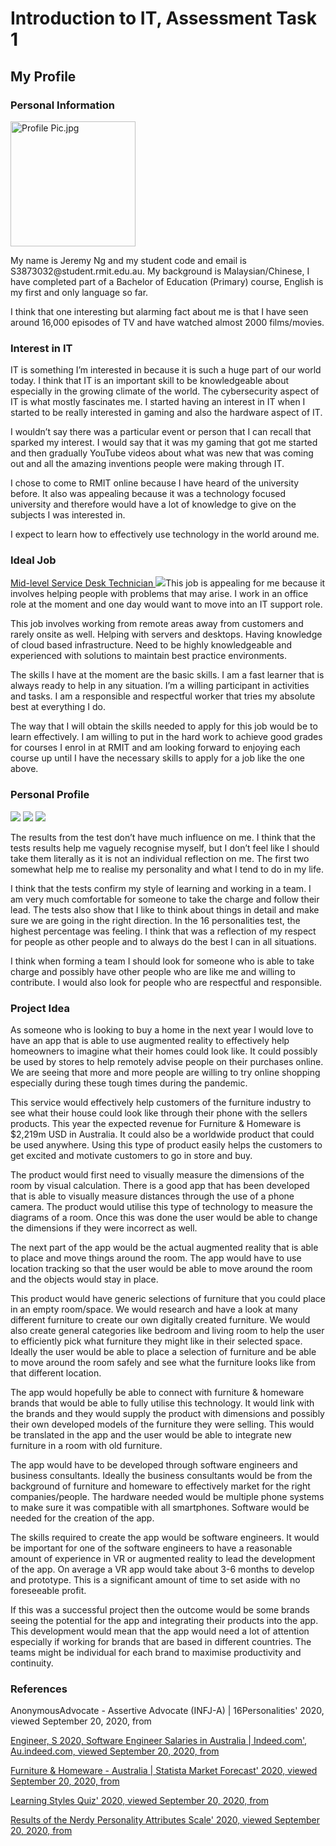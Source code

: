# Introduction to IT, Assessment Task 1

<h2>My Profile</h2>
<h3>Personal Information</h3>
<img src="Profile Pic.jpg" alt="Profile Pic.jpg" width="200" height="200">

<p>My name is Jeremy Ng and my student code and email is S3873032@student.rmit.edu.au. My background is Malaysian/Chinese, I have completed part of a Bachelor of Education (Primary) course, English is my first and only language so far. <p>

<p>I think that one interesting but alarming fact about me is that I have seen around 16,000 episodes of TV and have watched almost 2000 films/movies.<p>

<h3>Interest in IT</h3>
<p>IT is something I’m interested in because it is such a huge part of our world today. I think that IT is an important skill to be knowledgeable about especially in the growing climate of the world. The cybersecurity aspect of IT is what mostly fascinates me. I started having an interest in IT when I started to be really interested in gaming and also the hardware aspect of IT.<p>

<p>I wouldn’t say there was a particular event or person that I can recall that sparked my interest. I would say that it was my gaming that got me started and then gradually YouTube videos about what was new that was coming out and all the amazing inventions people were making through IT.<p>

<p>I chose to come to RMIT online because I have heard of the university before. It also was appealing because it was a technology focused university and therefore would have a lot of knowledge to give on the subjects I was interested in.<p>

<p>I expect to learn how to effectively use technology in the world around me.<p>

<h3>Ideal Job</h3>
<a href="https://www.seek.com.au/job/50558504?type=standout#searchRequestToken=0446c8c4-da3d-4a51-9064-4165a598b60e"> Mid-level Service Desk Technician </a>
<img src="Mid-level Service Desk Technician.jpg" 
<p>This job is appealing for me because it involves helping people with problems that may arise. I work in an office role at the moment and one day would want to move into an IT support role.<p>

<p>This job involves working from remote areas away from customers and rarely onsite as well. Helping with servers and desktops. Having knowledge of cloud based infrastructure. Need to be highly knowledgeable and experienced with solutions to maintain best practice environments. <p>

<p>The skills I have at the moment are the basic skills. I am a fast learner that is always ready to help in any situation. I’m a willing participant in activities and tasks. I am a responsible and respectful worker that tries my absolute best at everything I do. <p>

<p>The way that I will obtain the skills needed to apply for this job would be to learn effectively. I am willing to put in the hard work to achieve good grades for courses I enrol in at RMIT and am looking forward to enjoying each course up until I have the necessary skills to apply for a job like the one above. <p>

<h3>Personal Profile</h3>
<img src="16 Personality Test Result.jpg">

<img src="Learning Styles Test Result.jpg">

<img src="The Nerdy Test Result.jpg">

<p>The results from the test don’t have much influence on me. I think that the tests results help me vaguely recognise myself, but I don’t feel like I should take them literally as it is not an individual reflection on me. The first two somewhat help me to realise my personality and what I tend to do in my life. <p>

<p>I think that the tests confirm my style of learning and working in a team. I am very much comfortable for someone to take the charge and follow their lead. The tests also show that I like to think about things in detail and make sure we are going in the right direction. In the 16 personalities test, the highest percentage was feeling. I think that was a reflection of my respect for people as other people and to always do the best I can in all situations. <p>

<p>I think when forming a team I should look for someone who is able to take charge and possibly have other people who are like me and willing to contribute. I would also look for people who are respectful and responsible. <p>
  
<h3>Project Idea</h3>

<p>As someone who is looking to buy a home in the next year I would love to have an app that is able to use augmented reality to effectively help homeowners to imagine what their homes could look like. It could possibly be used by stores to help remotely advise people on their purchases online. We are seeing that more and more people are willing to try online shopping especially during these tough times during the pandemic. <p>

<p>This service would effectively help customers of the furniture industry to see what their house could look like through their phone with the sellers products. This year the expected revenue for Furniture & Homeware is $2,219m USD in Australia. It could also be a worldwide product that could be used anywhere. Using this type of product easily helps the customers to get excited and motivate customers to go in store and buy. <p>

<p>The product would first need to visually measure the dimensions of the room by visual calculation. There is a good app that has been developed that is able to visually measure distances through the use of a phone camera. The product would utilise this type of technology to measure the diagrams of a room. Once this was done the user would be able to change the dimensions if they were incorrect as well. <p>

<p>The next part of the app would be the actual augmented reality that is able to place and move things around the room. The app would have to use location tracking so that the user would be able to move around the room and the objects would stay in place. <p>

<p>This product would have generic selections of furniture that you could place in an empty room/space. We would research and have a look at many different furniture to create our own digitally created furniture. We would also create general categories like bedroom and living room to help the user to efficiently pick what furniture they might like in their selected space. Ideally the user would be able to place a selection of furniture and be able to move around the room safely and see what the furniture looks like from that different location. <p>

<p>The app would hopefully be able to connect with furniture & homeware brands that would be able to fully utilise this technology. It would link with the brands and they would supply the product with dimensions and possibly their own developed models of the furniture they were selling. This would be translated in the app and the user would be able to integrate new furniture in a room with old furniture. <p>

<p>The app would have to be developed through software engineers and business consultants. Ideally the business consultants would be from the background of furniture and homeware to effectively market for the right companies/people. The hardware needed would be multiple phone systems to make sure it was compatible with all smartphones. Software would be needed for the creation of the app. <p>

<p>The skills required to create the app would be software engineers. It would be important for one of the software engineers to have a reasonable amount of experience in VR or augmented reality to lead the development of the app. On average a VR app would take about 3-6 months to develop and prototype. This is a significant amount of time to set aside with no foreseeable profit. <p>

 <p>If this was a successful project then the outcome would be some brands seeing the potential for the app and integrating their products into the app. This development would mean that the app would need a lot of attention especially if working for brands that are based in different countries. The teams might be individual for each brand to maximise productivity and continuity.<p>

<h3>References</h3>
<p>AnonymousAdvocate - Assertive Advocate (INFJ-A) | 16Personalities' 2020, viewed September 20, 2020, from <a href="https://www.16personalities.com/profiles/9859324675f5b"><p>

<p>Engineer, S 2020, Software Engineer Salaries in Australia | Indeed.com', Au.indeed.com, viewed September 20, 2020, from <a href="https://au.indeed.com/salaries/software-engineer-Salaries"><p>

<p>Furniture & Homeware - Australia | Statista Market Forecast' 2020, viewed September 20, 2020, from <https://www.statista.com/outlook/255/107/furniture-homeware/australia><p>

<p>Learning Styles Quiz' 2020, viewed September 20, 2020, from <http://www.emtrain.eu/learning-styles/><P>

<p>Results of the Nerdy Personality Attributes Scale' 2020, viewed September 20, 2020, from <https://openpsychometrics.org/tests/NPAS/results.php?s=56&f=22,18,20,7,9><p>
